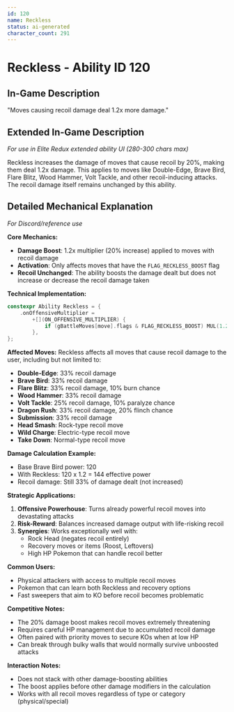 ```yaml
---
id: 120
name: Reckless
status: ai-generated
character_count: 291
---
```


# Reckless - Ability ID 120

## In-Game Description
"Moves causing recoil damage deal 1.2x more damage."

## Extended In-Game Description
*For use in Elite Redux extended ability UI (280-300 chars max)*

Reckless increases the damage of moves that cause recoil by 20%, making them deal 1.2x damage. This applies to moves like Double-Edge, Brave Bird, Flare Blitz, Wood Hammer, Volt Tackle, and other recoil-inducing attacks. The recoil damage itself remains unchanged by this ability.

## Detailed Mechanical Explanation
*For Discord/reference use*

**Core Mechanics:**
- **Damage Boost**: 1.2x multiplier (20% increase) applied to moves with recoil damage
- **Activation**: Only affects moves that have the `FLAG_RECKLESS_BOOST` flag
- **Recoil Unchanged**: The ability boosts the damage dealt but does not increase or decrease the recoil damage taken

**Technical Implementation:**
```cpp
constexpr Ability Reckless = {
    .onOffensiveMultiplier =
        +[](ON_OFFENSIVE_MULTIPLIER) {
            if (gBattleMoves[move].flags & FLAG_RECKLESS_BOOST) MUL(1.2);
        },
};
```

**Affected Moves:**
Reckless affects all moves that cause recoil damage to the user, including but not limited to:
- **Double-Edge**: 33% recoil damage
- **Brave Bird**: 33% recoil damage
- **Flare Blitz**: 33% recoil damage, 10% burn chance
- **Wood Hammer**: 33% recoil damage
- **Volt Tackle**: 25% recoil damage, 10% paralyze chance
- **Dragon Rush**: 33% recoil damage, 20% flinch chance
- **Submission**: 33% recoil damage
- **Head Smash**: Rock-type recoil move
- **Wild Charge**: Electric-type recoil move
- **Take Down**: Normal-type recoil move

**Damage Calculation Example:**
- Base Brave Bird power: 120
- With Reckless: 120 x 1.2 = 144 effective power
- Recoil damage: Still 33% of damage dealt (not increased)

**Strategic Applications:**
1. **Offensive Powerhouse**: Turns already powerful recoil moves into devastating attacks
2. **Risk-Reward**: Balances increased damage output with life-risking recoil
3. **Synergies**: Works exceptionally well with:
   - Rock Head (negates recoil entirely)
   - Recovery moves or items (Roost, Leftovers)
   - High HP Pokemon that can handle recoil better

**Common Users:**
- Physical attackers with access to multiple recoil moves
- Pokemon that can learn both Reckless and recovery options
- Fast sweepers that aim to KO before recoil becomes problematic

**Competitive Notes:**
- The 20% damage boost makes recoil moves extremely threatening
- Requires careful HP management due to accumulated recoil damage
- Often paired with priority moves to secure KOs when at low HP
- Can break through bulky walls that would normally survive unboosted attacks

**Interaction Notes:**
- Does not stack with other damage-boosting abilities
- The boost applies before other damage modifiers in the calculation
- Works with all recoil moves regardless of type or category (physical/special)